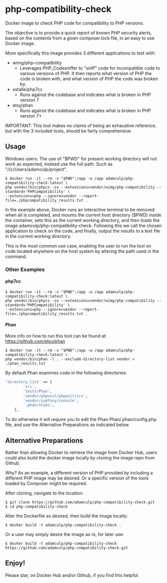 # php-compatibility-check
Docker image to check PHP code for compatibility to PHP versions.

The objective is to provide a quick report of known PHP security alerts, based on the contents from a given 
composer.lock file, in an easy to use Docker image.

More specifically this image provides 3 different applications to test with:

- wimg/php-compatibility
    * Leverages PHP_Codesniffer to "sniff" code for incompatible code to various versions of PHP.
    It then reports what version of PHP the code is broken with, and what version of PHP the code
    was broken by.
- sstalle/php7cc
    * Runs against the codebase and indicates what is broken in PHP version 7
- etsy/phan
    * Runs against the codebase and indicates what is broken in PHP version 7+


IMPORTANT: This tool makes no claims of being an exhaustive reference, but with the 3 included tools, should 
be fairly comprehensive.

## Usage

Windows users: The use of "$PWD" for present working directory will not work as expected, instead use the full path. 
Such as "//c/Users/adamculp/project".

```
$ docker run -it --rm -v "$PWD":/app -w /app adamculp/php-compatibility-check:latest \
php vendor/bin/phpcs -sv --extensions=vendor/wimg/php-compatibility --standard='PHPCompatibility' \
--extensions=php --ignore=vendor --report-file=./phpcompatibility_results.txt .
```

In the example above, Docker runs an interactive terminal to be removed when all is completed, and mounts 
the current host directory ($PWD) inside the container, sets this as the current working directory, and then 
loads the image adamculp/php-compatibility-check. Following this we call the chosen application to check on 
the code, and finally, output the results to a text file in the current working directory.

This is the most common use case, enabling the user to run the tool on code located anywhere 
on the host system by altering the path used in the command.

### Other Examples

#### php7cc

```
$ docker run -it --rm -v "$PWD":/app -w /app adamculp/php-compatibility-check:latest \
php vendor/bin/phpcs -sv --extensions=vendor/wimg/php-compatibility --standard='PHPCompatibility' \
--extensions=php --ignore=vendor --report-file=./phpcompatibility_results.txt .
```

#### Phan

More info on how to run this tool can be found at: https://github.com/etsy/phan

```
$ docker run -it --rm -v "$PWD":/app -w /app adamculp/php-compatibility-check:latest \
php vendor/bin/phan -l . --exclude-directory-list vendor > ./phan_results.txt
```

By default Phan examines code in the following directories:

```php
'directory_list' => [
        'src',
        'tests/Phan',
        'vendor/phpunit/phpunit/src',
        'vendor/symfony/console',
        '.phan/stubs',
    ],
```

To do otherwise it will require you to edit the Phan Phan/.phan/config.php file, and use the Alternative 
Preparations as indicated below.

## Alternative Preparations

Rather than allowing Docker to retrieve the image from Docker Hub, users could also build the docker image locally 
by cloning the image repo from Github.

Why? As an example, a different version of PHP provided by including a different PHP image may be desired. Or a 
specific version of the tools loaded by Composer might be required.

After cloning, navigate to the location:

```
$ git clone https://github.com/adamculp/php-compatibility-check.git
$ cd php-compatibility-check
```

Alter the Dockerfile as desired, then build the image locally:

```
$ docker build -t adamculp/php-compatibility-check .
```

Or a user may simply desire the image as-is, for later use:

```
$ docker build -t adamculp/php-compatibility-check https://github.com/adamculp/php-compatibility-check.git
```

## Enjoy!

Please star, on Docker Hub and/or Github, if you find this helpful.

